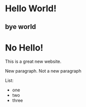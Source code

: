 # Hello World!

## bye world

# No Hello!

This is a great new website.

New paragraph.
Not a new paragraph

List:
- one
- two
- three


